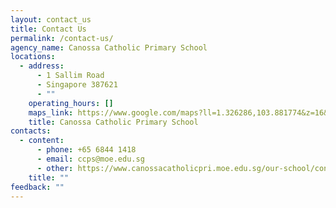 ```yaml
---
layout: contact_us
title: Contact Us
permalink: /contact-us/
agency_name: Canossa Catholic Primary School
locations:
  - address:
      - 1 Sallim Road
      - Singapore 387621
      - ""
    operating_hours: []
    maps_link: https://www.google.com/maps?ll=1.326286,103.881774&z=16&t=m&hl=en&gl=SG&mapclient=embed&cid=8325327445205013778
    title: Canossa Catholic Primary School
contacts:
  - content:
      - phone: +65 6844 1418
      - email: ccps@moe.edu.sg
      - other: https://www.canossacatholicpri.moe.edu.sg/our-school/contact-us/
    title: ""
feedback: ""
---
```

